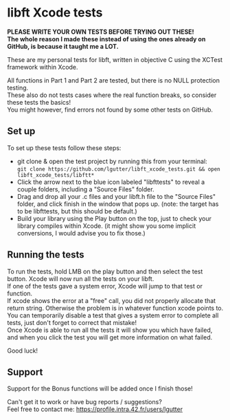 # libft Xcode tests

**PLEASE WRITE YOUR OWN TESTS BEFORE TRYING OUT THESE!\
The whole reason I made these instead of using the ones already on GitHub, is because it taught me a LOT.**

These are my personal tests for libft, written in objective C using the XCTest framework within Xcode.

All functions in Part 1 and Part 2 are tested, but there is no NULL protection testing.\
These also do not tests cases where the real function breaks, so consider these tests the basics!\
You might however, find errors not found by some other tests on GitHub.

## Set up

To set up these tests follow these steps:

- git clone & open the test project by running this from your terminal:\
```git clone https://github.com/lgutter/libft_xcode_tests.git && open libft_xcode_tests/libftt*```
- Click the arrow next to the blue icon labeled "libfttests" to reveal a couple folders, including a "Source Files" folder.
- Drag and drop all your .c files and your libft.h file to the "Source Files" folder, and click finish in the window that pops up. (note: the target has to be libfttests, but this should be default.)
- Build your library using the Play button on the top, just to check your library compiles within Xcode. (it might show you some implicit conversions, I would advise you to fix those.)

## Running the tests

To run the tests, hold LMB on the play button and then select the test button. Xcode will now run all the tests on your libft.\
If one of the tests gave a system error, Xcode will jump to that test or function.\
If xcode shows the error at a "free" call, you did not properly allocate that return string. Otherwise the problem is in whatever function xcode points to.\
You can temporarily disable a test that gives a system error to complete all tests, just don't forget to correct that mistake!\
Once Xcode is able to run all the tests it will show you which have failed, and when you click the test you will get more information on what failed.

Good luck!

## Support
Support for the Bonus functions will be added once I finish those!

Can't get it to work or have bug reports / suggestions?\
Feel free to contact me: https://profile.intra.42.fr/users/lgutter